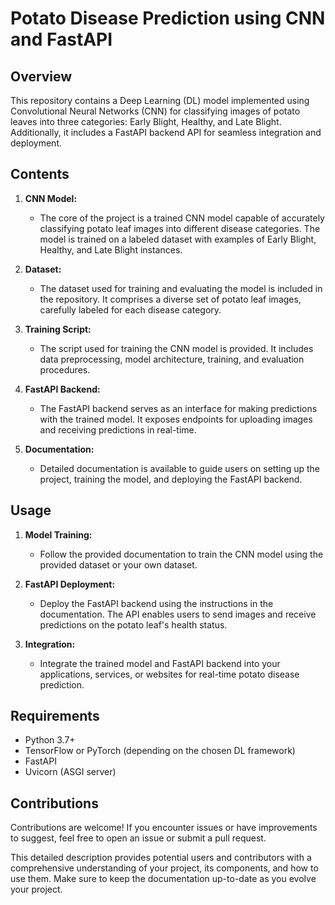 # Potato Disease Prediction using CNN and FastAPI

## Overview

This repository contains a Deep Learning (DL) model implemented using Convolutional Neural Networks (CNN) for classifying images of potato leaves into three categories: Early Blight, Healthy, and Late Blight. Additionally, it includes a FastAPI backend API for seamless integration and deployment.

## Contents

1. **CNN Model:**
   - The core of the project is a trained CNN model capable of accurately classifying potato leaf images into different disease categories. The model is trained on a labeled dataset with examples of Early Blight, Healthy, and Late Blight instances.

2. **Dataset:**
   - The dataset used for training and evaluating the model is included in the repository. It comprises a diverse set of potato leaf images, carefully labeled for each disease category.

3. **Training Script:**
   - The script used for training the CNN model is provided. It includes data preprocessing, model architecture, training, and evaluation procedures.

4. **FastAPI Backend:**
   - The FastAPI backend serves as an interface for making predictions with the trained model. It exposes endpoints for uploading images and receiving predictions in real-time.

5. **Documentation:**
   - Detailed documentation is available to guide users on setting up the project, training the model, and deploying the FastAPI backend.

## Usage

1. **Model Training:**
   - Follow the provided documentation to train the CNN model using the provided dataset or your own dataset.

2. **FastAPI Deployment:**
   - Deploy the FastAPI backend using the instructions in the documentation. The API enables users to send images and receive predictions on the potato leaf's health status.

3. **Integration:**
   - Integrate the trained model and FastAPI backend into your applications, services, or websites for real-time potato disease prediction.

## Requirements

- Python 3.7+
- TensorFlow or PyTorch (depending on the chosen DL framework)
- FastAPI
- Uvicorn (ASGI server)

## Contributions

Contributions are welcome! If you encounter issues or have improvements to suggest, feel free to open an issue or submit a pull request.

This detailed description provides potential users and contributors with a comprehensive understanding of your project, its components, and how to use them. Make sure to keep the documentation up-to-date as you evolve your project.

